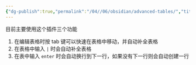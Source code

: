 ```yaml
---
{"dg-publish":true,"permalink":"/04//06/obsidian/advanced-tables/","title":"Advanced Tables","tags":["Obsidian插件"]}
---
```



目前主要使用这个插件三个功能

1. 在编辑表格时按 tab 键可以快速在表格中移动，并自动补全表格
2. 在表格中输入 `|` 时会自动补全表格
3. 在表中输入 `enter` 时会自动换行到下一行，如果没有下一行则会自动创建一行

